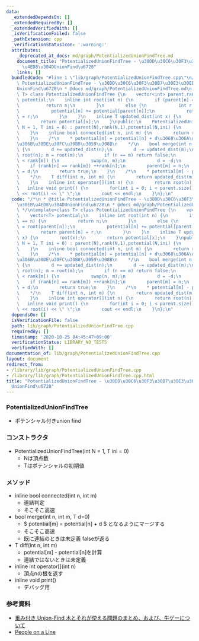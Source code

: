 ```yaml
---
data:
  _extendedDependsOn: []
  _extendedRequiredBy: []
  _extendedVerifiedWith: []
  _isVerificationFailed: false
  _pathExtension: cpp
  _verificationStatusIcon: ':warning:'
  attributes:
    _deprecated_at_docs: md/graph/PotentializedUnionFindTree.md
    document_title: "PotentializedUnionFindTree - \u30DD\u30C6\u30F3\u30B7\u30E3\u30EB\
      \u4ED8\u304DUnionFind\u6728"
    links: []
  bundledCode: "#line 1 \"lib/graph/PotentializedUnionFindTree.cpp\"\n/*\n * @title\
    \ PotentializedUnionFindTree - \u30DD\u30C6\u30F3\u30B7\u30E3\u30EB\u4ED8\u304D\
    UnionFind\u6728\n * @docs md/graph/PotentializedUnionFindTree.md\n */\ntemplate<class\
    \ T> class PotentializedUnionFindTree {\n    vector<int> parent,rank;\n    vector<T>\
    \ potential;\n    inline int root(int n) {\n        if (parent[n] == n) {\n  \
    \          return n;\n        }\n        else {\n            int r = root(parent[n]);\n\
    \            potential[n] += potential[parent[n]];\n            return parent[n]\
    \ = r;\n        }\n    }\n    inline T updated_dist(int x) {\n        root(x);\n\
    \        return potential[x];\n    }\npublic:\n    PotentializedUnionFindTree(int\
    \ N = 1, T ini = 0) : parent(N),rank(N,1),potential(N,ini) {\n        iota(parent.begin(),parent.end(),0);\n\
    \    }\n    inline bool connected(int n, int m) {\n        return root(n) == root(m);\n\
    \    }\n    /*\n    * potential[m] = potential[n] + d\u3068\u306A\u308B\u3088\u3046\
    \u306B\u30DE\u30FC\u30B8\u3059\u308B\n    */\n    bool merge(int n, int m, T d=0)\
    \ {\n        d += updated_dist(n);\n        d -= updated_dist(m);\n        n =\
    \ root(n); m = root(m);\n        if (n == m) return false;\n        if (rank[n]\
    \ < rank[m]) {\n            swap(n, m);\n            d = -d;\n        }\n    \
    \    if (rank[n] == rank[m]) ++rank[n];\n        parent[m] = n;\n        potential[m]\
    \ = d;\n        return true;\n    }\n    /*\n    * potential[m] - potential[n]\n\
    \    */\n    T diff(int n, int m) {\n        return updated_dist(m) - updated_dist(n);\n\
    \    }\n    inline int operator[](int n) {\n        return root(n);\n    }\n \
    \   inline void print() {\n        for(int i = 0; i < parent.size(); ++i) cout\
    \ << root(i) << \" \";\n        cout << endl;\n    }\n};\n"
  code: "/*\n * @title PotentializedUnionFindTree - \u30DD\u30C6\u30F3\u30B7\u30E3\
    \u30EB\u4ED8\u304DUnionFind\u6728\n * @docs md/graph/PotentializedUnionFindTree.md\n\
    \ */\ntemplate<class T> class PotentializedUnionFindTree {\n    vector<int> parent,rank;\n\
    \    vector<T> potential;\n    inline int root(int n) {\n        if (parent[n]\
    \ == n) {\n            return n;\n        }\n        else {\n            int r\
    \ = root(parent[n]);\n            potential[n] += potential[parent[n]];\n    \
    \        return parent[n] = r;\n        }\n    }\n    inline T updated_dist(int\
    \ x) {\n        root(x);\n        return potential[x];\n    }\npublic:\n    PotentializedUnionFindTree(int\
    \ N = 1, T ini = 0) : parent(N),rank(N,1),potential(N,ini) {\n        iota(parent.begin(),parent.end(),0);\n\
    \    }\n    inline bool connected(int n, int m) {\n        return root(n) == root(m);\n\
    \    }\n    /*\n    * potential[m] = potential[n] + d\u3068\u306A\u308B\u3088\u3046\
    \u306B\u30DE\u30FC\u30B8\u3059\u308B\n    */\n    bool merge(int n, int m, T d=0)\
    \ {\n        d += updated_dist(n);\n        d -= updated_dist(m);\n        n =\
    \ root(n); m = root(m);\n        if (n == m) return false;\n        if (rank[n]\
    \ < rank[m]) {\n            swap(n, m);\n            d = -d;\n        }\n    \
    \    if (rank[n] == rank[m]) ++rank[n];\n        parent[m] = n;\n        potential[m]\
    \ = d;\n        return true;\n    }\n    /*\n    * potential[m] - potential[n]\n\
    \    */\n    T diff(int n, int m) {\n        return updated_dist(m) - updated_dist(n);\n\
    \    }\n    inline int operator[](int n) {\n        return root(n);\n    }\n \
    \   inline void print() {\n        for(int i = 0; i < parent.size(); ++i) cout\
    \ << root(i) << \" \";\n        cout << endl;\n    }\n};\n"
  dependsOn: []
  isVerificationFile: false
  path: lib/graph/PotentializedUnionFindTree.cpp
  requiredBy: []
  timestamp: '2020-10-25 04:45:47+09:00'
  verificationStatus: LIBRARY_NO_TESTS
  verifiedWith: []
documentation_of: lib/graph/PotentializedUnionFindTree.cpp
layout: document
redirect_from:
- /library/lib/graph/PotentializedUnionFindTree.cpp
- /library/lib/graph/PotentializedUnionFindTree.cpp.html
title: "PotentializedUnionFindTree - \u30DD\u30C6\u30F3\u30B7\u30E3\u30EB\u4ED8\u304D\
  UnionFind\u6728"
---
```

### PotentializedUnionFindTree
- ポテンシャル付きunion find

### コンストラクタ
- PotentializedUnionFindTree(int N = 1, T ini = 0)
  - Nは頂点数 
  - Tはポテンシャルの初期値
  
### メソッド
- inline bool connected(int n, int m)
  - 連結判定
  - そこそこ高速
- bool merge(int n, int m, T d=0)
  - $ potential[m] = potential[n] + d $ となるようにマージする
  - そこそこ高速
  - 既に連結のときは未定義 falseが返る
- T diff(int n, int m)
  - potential[m] - potential[n]を計算
  - 連結ではないときは未定義
- inline int operator[](int n)
  - 頂点nの根を返す
- inline void print()
  - デバッグ用

### 参考資料
- [重み付き Union-Find 木とそれが使える問題のまとめ、および、牛ゲーについて](https://qiita.com/drken/items/cce6fc5c579051e64fab)
- [People on a Line](https://atcoder.jp/contests/abc087/tasks/arc090_b)